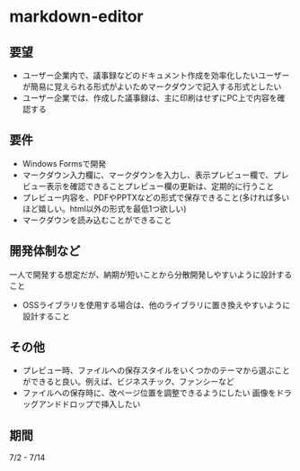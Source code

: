 # markdown-editor
## 要望
- ユーザー企業内で、議事録などのドキュメント作成を効率化したいユーザーが簡易に覚えられる形式がよいためマークダウンで記入する形式としたい
- ユーザー企業では、作成した議事録は、主に印刷はせずにPC上で内容を確認する
## 要件
- Windows Formsで開発
- マークダウン入力欄に、マークダウンを入力し、表示プレビュー欄で、プレビュー表示を確認できることプレビュー欄の更新は、定期的に行うこと
- プレビュー内容を、PDFやPPTXなどの形式で保存できること(多ければ多いほど嬉しい。html以外の形式を最低1つ欲しい)
- マークダウンを読み込むことができること
## 開発体制など
一人で開発する想定だが、納期が短いことから分散開発しやすいように設計すること
- OSSライブラリを使用する場合は、他のライブラリに置き換えやすいように設計すること
## その他
- プレビュー時、ファイルへの保存スタイルをいくつかのテーマから選ぶことができると良い。例えば、ビジネスチック、ファンシーなど
- ファイルへの保存時に、改ページ位置を調整できるようにしたい
画像をドラッグアンドドロップで挿入したい
## 期間
7/2 - 7/14
